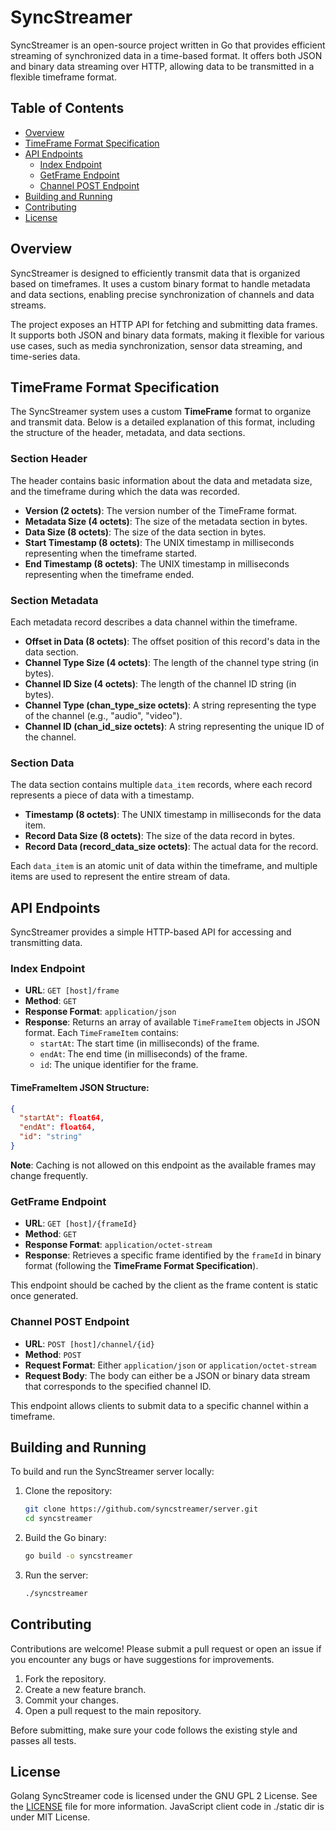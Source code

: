# SyncStreamer

SyncStreamer is an open-source project written in Go that provides efficient streaming of synchronized data in a time-based format. It offers both JSON and binary data streaming over HTTP, allowing data to be transmitted in a flexible timeframe format.

## Table of Contents
- [Overview](#overview)
- [TimeFrame Format Specification](#timeframe-format-specification)
- [API Endpoints](#api-endpoints)
  - [Index Endpoint](#index-endpoint)
  - [GetFrame Endpoint](#getframe-endpoint)
  - [Channel POST Endpoint](#channel-post-endpoint)
- [Building and Running](#building-and-running)
- [Contributing](#contributing)
- [License](#license)

## Overview

SyncStreamer is designed to efficiently transmit data that is organized based on timeframes. It uses a custom binary format to handle metadata and data sections, enabling precise synchronization of channels and data streams.

The project exposes an HTTP API for fetching and submitting data frames. It supports both JSON and binary data formats, making it flexible for various use cases, such as media synchronization, sensor data streaming, and time-series data.

## TimeFrame Format Specification

The SyncStreamer system uses a custom **TimeFrame** format to organize and transmit data. Below is a detailed explanation of this format, including the structure of the header, metadata, and data sections.

### Section Header

The header contains basic information about the data and metadata size, and the timeframe during which the data was recorded.

- **Version (2 octets)**: The version number of the TimeFrame format.
- **Metadata Size (4 octets)**: The size of the metadata section in bytes.
- **Data Size (8 octets)**: The size of the data section in bytes.
- **Start Timestamp (8 octets)**: The UNIX timestamp in milliseconds representing when the timeframe started.
- **End Timestamp (8 octets)**: The UNIX timestamp in milliseconds representing when the timeframe ended.

### Section Metadata

Each metadata record describes a data channel within the timeframe.

- **Offset in Data (8 octets)**: The offset position of this record's data in the data section.
- **Channel Type Size (4 octets)**: The length of the channel type string (in bytes).
- **Channel ID Size (4 octets)**: The length of the channel ID string (in bytes).
- **Channel Type (chan_type_size octets)**: A string representing the type of the channel (e.g., "audio", "video").
- **Channel ID (chan_id_size octets)**: A string representing the unique ID of the channel.

### Section Data

The data section contains multiple `data_item` records, where each record represents a piece of data with a timestamp.

- **Timestamp (8 octets)**: The UNIX timestamp in milliseconds for the data item.
- **Record Data Size (8 octets)**: The size of the data record in bytes.
- **Record Data (record_data_size octets)**: The actual data for the record.

Each `data_item` is an atomic unit of data within the timeframe, and multiple items are used to represent the entire stream of data.

## API Endpoints

SyncStreamer provides a simple HTTP-based API for accessing and transmitting data.

### Index Endpoint

- **URL**: `GET [host]/frame`
- **Method**: `GET`
- **Response Format**: `application/json`
- **Response**: Returns an array of available `TimeFrameItem` objects in JSON format. Each `TimeFrameItem` contains:
  - `startAt`: The start time (in milliseconds) of the frame.
  - `endAt`: The end time (in milliseconds) of the frame.
  - `id`: The unique identifier for the frame.

#### TimeFrameItem JSON Structure:

```json
{
  "startAt": float64,
  "endAt": float64,
  "id": "string"
}
```

**Note**: Caching is not allowed on this endpoint as the available frames may change frequently.

### GetFrame Endpoint

- **URL**: `GET [host]/{frameId}`
- **Method**: `GET`
- **Response Format**: `application/octet-stream`
- **Response**: Retrieves a specific frame identified by the `frameId` in binary format (following the **TimeFrame Format Specification**).

This endpoint should be cached by the client as the frame content is static once generated.

### Channel POST Endpoint

- **URL**: `POST [host]/channel/{id}`
- **Method**: `POST`
- **Request Format**: Either `application/json` or `application/octet-stream`
- **Request Body**: The body can either be a JSON or binary data stream that corresponds to the specified channel ID.

This endpoint allows clients to submit data to a specific channel within a timeframe.

## Building and Running

To build and run the SyncStreamer server locally:

1. Clone the repository:
   ```sh
   git clone https://github.com/syncstreamer/server.git
   cd syncstreamer
   ```

2. Build the Go binary:
   ```sh
   go build -o syncstreamer
   ```

3. Run the server:
   ```sh
   ./syncstreamer
   ```

## Contributing

Contributions are welcome! Please submit a pull request or open an issue if you encounter any bugs or have suggestions for improvements.

1. Fork the repository.
2. Create a new feature branch.
3. Commit your changes.
4. Open a pull request to the main repository.

Before submitting, make sure your code follows the existing style and passes all tests.

## License

Golang SyncStreamer code is licensed under the GNU GPL 2 License. See the [LICENSE](LICENSE) file for more information.
JavaScript client code in ./static dir is under MIT License.
